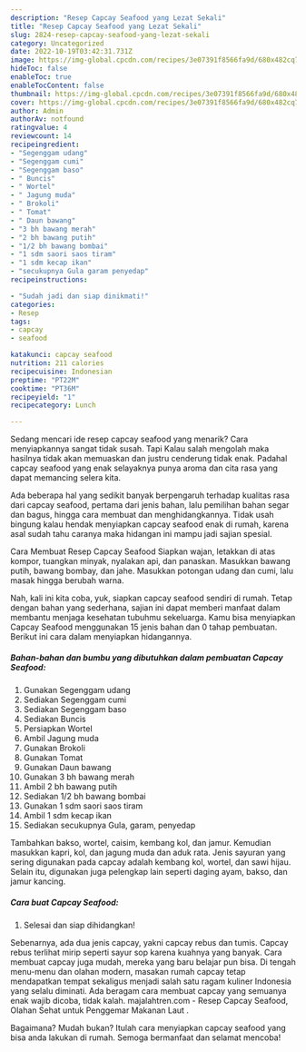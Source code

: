 ```yaml
---
description: "Resep Capcay Seafood yang Lezat Sekali"
title: "Resep Capcay Seafood yang Lezat Sekali"
slug: 2824-resep-capcay-seafood-yang-lezat-sekali
category: Uncategorized
date: 2022-10-19T03:42:31.731Z
image: https://img-global.cpcdn.com/recipes/3e07391f8566fa9d/680x482cq70/capcay-seafood-foto-resep-utama.jpg
hideToc: false
enableToc: true
enableTocContent: false
thumbnail: https://img-global.cpcdn.com/recipes/3e07391f8566fa9d/680x482cq70/capcay-seafood-foto-resep-utama.jpg
cover: https://img-global.cpcdn.com/recipes/3e07391f8566fa9d/680x482cq70/capcay-seafood-foto-resep-utama.jpg
author: Admin
authorAv: notfound
ratingvalue: 4
reviewcount: 14
recipeingredient:
- "Segenggam udang"
- "Segenggam cumi"
- "Segenggam baso"
- " Buncis"
- " Wortel"
- " Jagung muda"
- " Brokoli"
- " Tomat"
- " Daun bawang"
- "3 bh bawang merah"
- "2 bh bawang putih"
- "1/2 bh bawang bombai"
- "1 sdm saori saos tiram"
- "1 sdm kecap ikan"
- "secukupnya Gula garam penyedap"
recipeinstructions:

- "Sudah jadi dan siap dinikmati!"
categories:
- Resep
tags:
- capcay
- seafood

katakunci: capcay seafood 
nutrition: 211 calories
recipecuisine: Indonesian
preptime: "PT22M"
cooktime: "PT36M"
recipeyield: "1"
recipecategory: Lunch

---
```



Sedang mencari ide resep capcay seafood yang menarik? Cara menyiapkannya sangat tidak susah. Tapi Kalau salah mengolah maka hasilnya tidak akan memuaskan dan justru cenderung tidak enak. Padahal capcay seafood yang enak selayaknya punya aroma dan cita rasa yang dapat memancing selera kita.


Ada beberapa hal yang sedikit banyak berpengaruh terhadap kualitas rasa dari capcay seafood, pertama dari jenis bahan, lalu pemilihan bahan segar dan bagus, hingga cara membuat dan menghidangkannya. Tidak usah bingung kalau hendak menyiapkan capcay seafood enak di rumah, karena asal sudah tahu caranya maka hidangan ini mampu jadi sajian spesial.

Cara Membuat Resep Capcay Seafood Siapkan wajan, letakkan di atas kompor, tuangkan minyak, nyalakan api, dan panaskan. Masukkan bawang putih, bawang bombay, dan jahe. Masukkan potongan udang dan cumi, lalu masak hingga berubah warna.


Nah, kali ini kita coba, yuk, siapkan capcay seafood sendiri di rumah. Tetap dengan bahan yang sederhana, sajian ini dapat memberi manfaat dalam membantu menjaga kesehatan tubuhmu sekeluarga. Kamu bisa menyiapkan Capcay Seafood menggunakan 15 jenis bahan dan 0 tahap pembuatan. Berikut ini cara dalam menyiapkan hidangannya.

<!--inarticleads1-->

##### Bahan-bahan dan bumbu yang dibutuhkan dalam pembuatan Capcay Seafood:

1. Gunakan Segenggam udang
1. Sediakan Segenggam cumi
1. Sediakan Segenggam baso
1. Sediakan  Buncis
1. Persiapkan  Wortel
1. Ambil  Jagung muda
1. Gunakan  Brokoli
1. Gunakan  Tomat
1. Gunakan  Daun bawang
1. Gunakan 3 bh bawang merah
1. Ambil 2 bh bawang putih
1. Sediakan 1/2 bh bawang bombai
1. Gunakan 1 sdm saori saos tiram
1. Ambil 1 sdm kecap ikan
1. Sediakan secukupnya Gula, garam, penyedap


Tambahkan bakso, wortel, caisim, kembang kol, dan jamur. Kemudian masukkan kapri, kol, dan jagung muda dan aduk rata. Jenis sayuran yang sering digunakan pada capcay adalah kembang kol, wortel, dan sawi hijau. Selain itu, digunakan juga pelengkap lain seperti daging ayam, bakso, dan jamur kancing. 

<!--inarticleads2-->

##### Cara buat Capcay Seafood:


1. Selesai dan siap dihidangkan!

Sebenarnya, ada dua jenis capcay, yakni capcay rebus dan tumis. Capcay rebus terlihat mirip seperti sayur sop karena kuahnya yang banyak. Cara membuat capcay juga mudah, mereka yang baru belajar pun bisa. Di tengah menu-menu dan olahan modern, masakan rumah capcay tetap mendapatkan tempat sekaligus menjadi salah satu ragam kuliner Indonesia yang selalu diminati. Ada beragam cara membuat capcay yang semuanya enak wajib dicoba, tidak kalah. majalahtren.com - Resep Capcay Seafood, Olahan Sehat untuk Penggemar Makanan Laut . 

Bagaimana? Mudah bukan? Itulah cara menyiapkan capcay seafood yang bisa anda lakukan di rumah. Semoga bermanfaat dan selamat mencoba!
